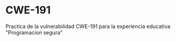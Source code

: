 # CWE-191
Practica de la vulnerabilidad CWE-191 para la experiencia educativa "Programacion segura"
